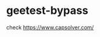 # geetest-bypass
check https://www.capsolver.com/ 





















                                           